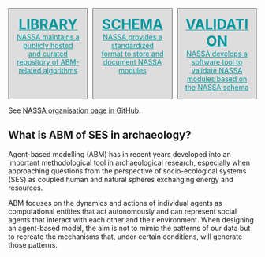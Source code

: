 <head>
  <link rel="stylesheet" href="https://use.fontawesome.com/releases/v5.15.4/css/all.css">
  <style>
    .grid-container{
      display: grid;
      grid-template-columns: repeat( auto-fit, minmax(150px, 1fr) );
      grid-gap: 10px;
    }
    .grid-element{
      background-color: #ddd;
      border: 1px solid;
      border-color: #666;
      text-align: center;
      padding: 15px;
    }
    .grid-symbol {
      text-align: center;
      font-size: 30px;
    }
  </style>
</head>

<div class="grid-container">
  <div class="grid-element">
    <a href="{{ site.url }}/library.html" style="color: #03989E;">
    <strong style="font-size:200%">LIBRARY</strong>
    <div class="grid-symbol"><i class="fas fa-database" aria-hidden="true"></i></div>
    NASSA maintains a publicly hosted and curated repository of ABM-related algorithms
    </a>
  </div>
  <div class="grid-element">
    <a href="https://github.com/Archaeology-ABM/NASSA-schema" style="color: #03989E;">
    <strong style="font-size:200%">SCHEMA</strong>
    <div class="grid-symbol"><i class="fas fa-code" aria-hidden="true"></i></div>
    NASSA provides a standardized format to store and document NASSA modules
    </a>
  </div>
  <div class="grid-element">
    <a href="https://github.com/Archaeology-ABM/nassa-hs" style="color: #03989E;">
    <strong style="font-size:200%">VALIDATION</strong>
    <div class="grid-symbol"><i class="fas fa-hammer" aria-hidden="true"></i></div>
    NASSA develops a software tool to validate NASSA modules based on the NASSA schema
    </a>
  </div>
</div>

See [NASSA organisation page in GitHub](https://github.com/Archaeology-ABM).

## What is ABM of SES in archaeology?

Agent-based modelling (ABM) has in recent years developed into an important methodological tool in archaeological research, especially when approaching questions from the perspective of socio-ecological systems (SES) as coupled human and natural spheres exchanging energy and resources.

ABM focuses on the dynamics and actions of individual agents as computational entities that act autonomously and can represent social agents that interact with each other and their environment. When designing an agent-based model, the aim is not to mimic the patterns of our data but to recreate the mechanisms that, under certain conditions, will generate those patterns.

